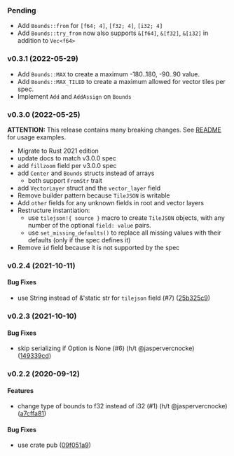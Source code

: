 <a name="v0.3.2"></a>
### Pending
* Add `Bounds::from` for `[f64; 4]`, `[f32; 4]`, `[i32; 4]`
* Add `Bounds::try_from` now also supports `&[f64]`, `&[f32]`, `&[i32]` in addition to `Vec<f64>`

<a name="v0.3.1"></a>
### v0.3.1 (2022-05-29)
* Add `Bounds::MAX` to create a maximum -180..180, -90..90 value.
* Add `Bounds::MAX_TILED` to create a maximum allowed for vector tiles per spec.
* Implement `Add` and `AddAssign` on `Bounds` 

<a name="v0.3.0"></a>
### v0.3.0 (2022-05-25)

**ATTENTION:** This release contains many breaking changes. See [README](README.md) for usage examples.

* Migrate to Rust 2021 edition
* update docs to match v3.0.0 spec
* add `fillzoom` field per v3.0.0 spec
* add `Center` and `Bounds` structs instead of arrays
  * both support `FromStr` trait
* add `VectorLayer` struct and the `vector_layer` field
* Remove builder pattern because `TileJSON` is writable
* Add `other` fields for any unknown fields in root and vector layers
* Restructure instantiation:
  * use `tilejson!{ source }` macro to create `TileJSON` objects, with any number of the optional `field: value` pairs.
  * use `set_missing_defaults()` to replace all missing values with their defaults (only if the spec defines it)
* Remove `id` field because it is not supported by the spec

<a name="v0.2.4"></a>
### v0.2.4 (2021-10-11)


#### Bug Fixes

*   use String instead of &'static str for `tilejson` field (#7) ([25b325c9](https://github.com/georust/tilejson/commit/25b325c9f0618f1cad16899385f87339ac366e20))



<a name="v0.2.3"></a>
### v0.2.3 (2021-10-10)


#### Bug Fixes

*   skip serializing if Option is None (#6) (h/t @jaspervercnocke) ([149339cd](https://github.com/georust/tilejson/commit/149339cd83d9065800c73174b0db1ec0a3465513))



<a name="0.2.2"></a>
### v0.2.2 (2020-09-12)


#### Features

*   change type of bounds to f32 instead of i32 (#1) (h/t @jaspervercnocke) ([a7cffa81](https://github.com/georust/tilejson/commit/a7cffa8181accd3268b8ea96ae2668b24ae016a4))

#### Bug Fixes

*   use crate pub ([09f051a9](https://github.com/georust/tilejson/commit/09f051a901bb5648a9bcce05f12c8fdece7b81c9))
